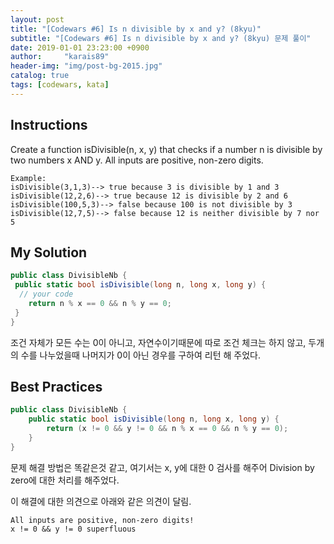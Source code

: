 ```yaml
---
layout: post
title: "[Codewars #6] Is n divisible by x and y? (8kyu)"
subtitle: "[Codewars #6] Is n divisible by x and y? (8kyu) 문제 풀이"
date: 2019-01-01 23:23:00 +0900
author:     "karais89"
header-img: "img/post-bg-2015.jpg"
catalog: true
tags: [codewars, kata]
---
```


## Instructions

Create a function isDivisible(n, x, y) that checks if a number n is divisible by two numbers x AND y. All inputs are positive, non-zero digits.

```
Example:
isDivisible(3,1,3)--> true because 3 is divisible by 1 and 3
isDivisible(12,2,6)--> true because 12 is divisible by 2 and 6
isDivisible(100,5,3)--> false because 100 is not divisible by 3
isDivisible(12,7,5)--> false because 12 is neither divisible by 7 nor 5
```

## My Solution

```csharp
public class DivisibleNb {
 public static bool isDivisible(long n, long x, long y) {
  // your code
    return n % x == 0 && n % y == 0;
 }
}

```

조건 자체가 모든 수는 0이 아니고, 자연수이기때문에 따로 조건 체크는 하지 않고, 두개의 수를 나누었을때 나머지가 0이 아닌 경우를 구하여 리턴 해 주었다.

## Best Practices

```csharp
public class DivisibleNb {
    public static bool isDivisible(long n, long x, long y) {
        return (x != 0 && y != 0 && n % x == 0 && n % y == 0);
    }
}
```

문제 해결 방법은 똑같은것 같고, 여기서는 x, y에 대한 0 검사를 해주어 Division by zero에 대한 처리를 해주었다. 

이 해결에 대한 의견으로 아래와 같은 의견이 달림.

```
All inputs are positive, non-zero digits!
x != 0 && y != 0 superfluous
```
